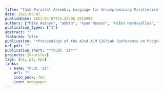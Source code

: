 ```yaml
---
title: "Task Parallel Assembly Language for Uncompromising Parallelism"
date: 2021-06-07
publishDate: 2021-04-07T15:22:05.151999Z
authors: ["Mike Rainey", "admin", "Ryan Newton", "Nikos Hardavellas", "Simone Campanoni", "Peter Dinda", "Umut Acar"]
publication_types: ["1"]
abstract: ""
featured: false
publication: "*Proceedings of the 42nd ACM SIGPLAN Conference on Programming Language Design and Implementation (PLDI 21')*"
url_pdf: ""
publication_short: "**PLDI '21**"
projects: [nautilus]
tags: [os, pl, hpc]
links:
  - name: "PLDI '21"
    url: ""
    icon_pack: fas
    icon: newspaper
---
```


